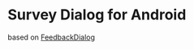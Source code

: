 # Survey Dialog for Android
based on [FeedbackDialog](https://github.com/shivasurya/FeedbackDialog)





